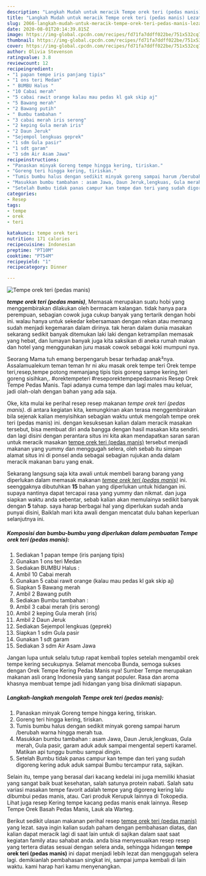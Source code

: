 ```yaml
---
description: "Langkah Mudah untuk meracik Tempe orek teri (pedas manis) Lezat"
title: "Langkah Mudah untuk meracik Tempe orek teri (pedas manis) Lezat"
slug: 2066-langkah-mudah-untuk-meracik-tempe-orek-teri-pedas-manis-lezat
date: 2020-08-01T20:14:39.815Z
image: https://img-global.cpcdn.com/recipes/fd71fa7ddff022be/751x532cq70/tempe-orek-teri-pedas-manis-foto-resep-utama.jpg
thumbnail: https://img-global.cpcdn.com/recipes/fd71fa7ddff022be/751x532cq70/tempe-orek-teri-pedas-manis-foto-resep-utama.jpg
cover: https://img-global.cpcdn.com/recipes/fd71fa7ddff022be/751x532cq70/tempe-orek-teri-pedas-manis-foto-resep-utama.jpg
author: Olivia Stevenson
ratingvalue: 3.8
reviewcount: 12
recipeingredient:
- "1 papan tempe iris panjang tipis"
- "1 ons teri Medan"
- " BUMBU Halus "
- "10 Cabai merah"
- "5 cabai rawit orange kalau mau pedas kl gak skip aj"
- "5 Bawang merah"
- "2 Bawang putih"
- " Bumbu tambahan "
- "3 cabai merah iris serong"
- "2 keping Gula merah iris"
- "2 Daun Jeruk"
- "Sejempol lengkuas geprek"
- "1 sdm Gula pasir"
- "1 sdt garam"
- "3 sdm Air Asam Jawa"
recipeinstructions:
- "Panaskan minyak Goreng tempe hingga kering, tiriskan."
- "Goreng teri hingga kering, tiriskan."
- "Tumis bumbu halus dengan sedikit minyak goreng sampai harum /berubah warna hingga merah tua."
- "Masukkan bumbu tambahan : asam Jawa, Daun Jeruk,lengkuas, Gula merah, Gula pasir, garam aduk aduk sampai mengental seperti karamel. Matikan api tunggu bumbu sampai dingin."
- "Setelah Bumbu tidak panas campur kan tempe dan teri yang sudah digoreng kering aduk aduk sampai Bumbu tercampur rata, sajikan."
categories:
- Resep
tags:
- tempe
- orek
- teri

katakunci: tempe orek teri 
nutrition: 171 calories
recipecuisine: Indonesian
preptime: "PT10M"
cooktime: "PT54M"
recipeyield: "1"
recipecategory: Dinner

---
```



![Tempe orek teri (pedas manis)](https://img-global.cpcdn.com/recipes/fd71fa7ddff022be/751x532cq70/tempe-orek-teri-pedas-manis-foto-resep-utama.jpg)

<b><i>tempe orek teri (pedas manis)</i></b>, Memasak merupakan suatu hobi yang menggembirakan dilakukan oleh bermacam kalangan. tidak hanya para perempuan, sebagian cowok juga cukup banyak yang tertarik dengan hobi ini. walau hanya untuk sekedar kebersamaan dengan rekan atau memang sudah menjadi kegemaran dalam dirinya. tak heran dalam dunia masakan sekarang sedikit banyak ditemukan laki laki dengan ketrampilan memasak yang hebat, dan lumayan banyak juga kita saksikan di aneka rumah makan dan hotel yang menggunakan juru masak cowok sebagai koki mumpuni nya.

Seorang Mama tuh emang berpengaruh besar terhadap anak²nya. Assalamualekum teman teman hr ni aku masak orek tempe teri Orek tempe teri,resep,tempe potong memanjang tipis tipis goreng sampe kering,teri goreng sisihkan,. #orektempeteri #reseporektempepedasmanis Resep Orek Tempe Pedas Manis. Tapi adanya cuma tempe dan lagi males mau keluar, jadi olah-olah dengan bahan yang ada saja.

Oke, kita mulai ke perihal resep resep makanan <i>tempe orek teri (pedas manis)</i>. di antara kegiatan kita, kemungkinan akan terasa menggembirakan bila sejenak kalian menyisihkan sebagian waktu untuk mengolah tempe orek teri (pedas manis) ini. dengan kesuksesan kalian dalam meracik masakan tersebut, bisa membuat diri anda bangga dengan hasil masakan kita sendiri. dan lagi disini dengan perantara situs ini kita akan mendapatkan saran saran untuk meracik masakan <u>tempe orek teri (pedas manis)</u> tersebut menjadi makanan yang yummy dan menggugah selera, oleh sebab itu simpan alamat situs ini di ponsel anda sebagai sebagian rujukan anda dalam meracik makanan baru yang enak.


Sekarang langsung saja kita awali untuk membeli barang barang yang diperlukan dalam memasak makanan <u><i>tempe orek teri (pedas manis)</i></u> ini. seenggaknya dibutuhkan <b>15</b> bahan yang diperlukan untuk hidangan ini. supaya nantinya dapat tercapai rasa yang yummy dan nikmat. dan juga siapkan waktu anda sebentar, sebab kalian akan memulainya sedikit banyak dengan <b>5</b> tahap. saya harap berbagai hal yang diperlukan sudah anda punyai disini, Baiklah mari kita awali dengan mencatat dulu bahan keperluan selanjutnya ini.

<!--inarticleads1-->

##### Komposisi dan bumbu-bumbu yang diperlukan dalam pembuatan Tempe orek teri (pedas manis):

1. Sediakan 1 papan tempe (iris panjang tipis)
1. Gunakan 1 ons teri Medan
1. Sediakan  BUMBU Halus :
1. Ambil 10 Cabai merah
1. Gunakan 5 cabai rawit orange (kalau mau pedas kl gak skip aj)
1. Siapkan 5 Bawang merah
1. Ambil 2 Bawang putih
1. Sediakan  Bumbu tambahan :
1. Ambil 3 cabai merah (iris serong)
1. Ambil 2 keping Gula merah (iris)
1. Ambil 2 Daun Jeruk
1. Sediakan Sejempol lengkuas (geprek)
1. Siapkan 1 sdm Gula pasir
1. Gunakan 1 sdt garam
1. Sediakan 3 sdm Air Asam Jawa


Jangan lupa untuk selalu tutup rapat kembali toples setelah mengambil orek tempe kering secukupnya. Selamat mencoba Bunda, semoga sukses dengan Orek Tempe Kering Pedas Manis nya! Sumber Tempe merupakan makanan asli orang Indonesia yang sangat populer. Rasa dan aroma khasnya membuat tempe jadi hidangan yang bisa dinikmati siapapun. 

<!--inarticleads2-->

##### Langkah-langkah mengolah Tempe orek teri (pedas manis):

1. Panaskan minyak Goreng tempe hingga kering, tiriskan.
1. Goreng teri hingga kering, tiriskan.
1. Tumis bumbu halus dengan sedikit minyak goreng sampai harum /berubah warna hingga merah tua.
1. Masukkan bumbu tambahan : asam Jawa, Daun Jeruk,lengkuas, Gula merah, Gula pasir, garam aduk aduk sampai mengental seperti karamel. Matikan api tunggu bumbu sampai dingin.
1. Setelah Bumbu tidak panas campur kan tempe dan teri yang sudah digoreng kering aduk aduk sampai Bumbu tercampur rata, sajikan.


Selain itu, tempe yang berasal dari kacang kedelai ini juga memiliki khasiat yang sangat baik buat kesehatan, salah satunya protein nabati. Salah satu variasi masakan tempe favorit adalah tempe yang digoreng kering lalu dibumbui pedas manis, atau. Cari produk Kerupuk lainnya di Tokopedia. Lihat juga resep Kering tempe kacang pedas manis enak lainnya. Resep Tempe Orek Basah Pedas Manis, Lauk ala Warteg. 

Berikut sedikit ulasan makanan perihal resep <u>tempe orek teri (pedas manis)</u> yang lezat. saya ingin kalian sudah paham dengan pembahasan diatas, dan kalian dapat meracik lagi di saat lain untuk di sajikan dalam saat saat kegiatan family atau sahabat anda. anda bisa menyesuaikan resep resep yang tertera diatas sesuai dengan selera anda, sehingga hidangan <b>tempe orek teri (pedas manis)</b> ini dapat menjadi lebih lezat dan menggugah selera lagi. demikianlah pembahasan singkat ini, sampai jumpa kembali di lain waktu. kami harap hari kamu menyenangkan.
